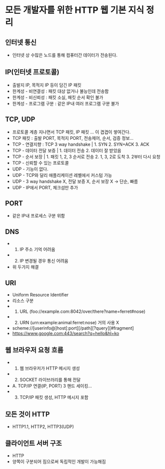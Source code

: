 # 모든 개발자를 위한 HTTP 웹 기본 지식 정리

## 인터넷 통신
* 인터넷 상 수많은 노드를 통해 컴퓨터간 데이터가 전송된다.

## IP(인터넷 프로토콜)
* 출발지 IP, 목적지 IP 등이 담긴 IP 패킷
* 한계성 - 비연결성 : 패킷 대상 없거나 불능인데 전송함
* 한계성 - 비신뢰성 : 패킷 소실, 패킷 순서 확인 불가
* 한계성 - 프로그램 구분 : 같은 IP내 여러 프로그램 구분 불가

## TCP, UDP
* 프로토콜 계층 지나면서 TCP 패킷, IP 패킷 ... 이 겹겹이 쌓여간다.
* TCP 패킷 : 출발 PORT, 목적지 PORT, 전송제어, 순서, 검증 정보...
* TCP - 연결지향 : TCP 3 way handshake |  1. SYN 2. SYN+ACK 3. ACK
* TCP - 데이터 전달 보증 | 1. 데이터 전송 2. 데이터 잘 받았음 
* TCP - 순서 보장 | 1. 패킷 1, 2, 3 순서로 전송 2. 1, 3, 2로 도착 3. 2부터 다시 요청
* TCP - 신뢰할 수 있는 프로토콜
* UDP - 기능이 없다.
* UDP - TCP와 달리 애플리케이션 레벨에서 커스텀 가능
* UDP - 3 way handshake X, 전달 보증 X, 순서 보장 X -> 단순, 빠름
* UDP - IP에서 PORT, 체크섬만 추가

## PORT
* 같은 IP내 프로세스 구분 위함

## DNS
* 1. IP 주소 기억 어려움
* 2. IP 변경될 경우 통신 어려움
* 위 두가지 해결

## URI
* Uniform Resource Identifier
* 리소스 구분
* 1. URL (foo://example.com:8042/over/there?name=ferret#nose)  
* 2. URN (urn:example:animal:ferret:nose) 거의 사용 X
* scheme://[userinfo@]host[:port][/path][?query][#fragment]
* https://www.google.com:443/search?q=hello&hl=ko

## 웹 브라우저 요청 흐름
* 1. 웹 브라우저가 HTTP 메시지 생성
* 2. SOCKET 라이브러리를 통해 전달
* A. TCP/IP 연결(IP, PORT) 3 핸드 세이킹...
* 3. TCP/IP 패킷 생성, HTTP 메시지 포함

## 모든 것이 HTTP
* HTTP1.1, HTTP2, HTTP3(UDP)

## 클라이언트 서버 구조
* HTTP
* 양쪽이 구분되어 짐으로써 독립적인 개발이 가능해짐
